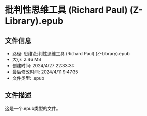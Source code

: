 ﻿# 批判性思维工具 (Richard Paul) (Z-Library).epub

## 文件信息
- 路径: 思维\批判性思维工具 (Richard Paul) (Z-Library).epub
- 大小: 2.46 MB
- 创建时间: 2024/4/27 22:33:33
- 最后修改时间: 2024/4/11 9:47:35
- 文件类型: .epub

## 文件描述
这是一个.epub类型的文件。

